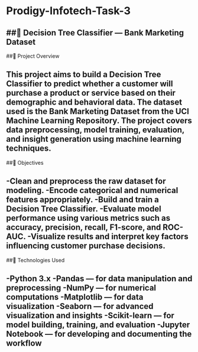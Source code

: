 # Prodigy-Infotech-Task-3
##🌳 Decision Tree Classifier — Bank Marketing Dataset
----
##🧠 Project Overview

This project aims to build a Decision Tree Classifier to predict whether a customer will purchase a product or service based on their demographic and behavioral data.
The dataset used is the Bank Marketing Dataset from the UCI Machine Learning Repository.
The project covers data preprocessing, model training, evaluation, and insight generation using machine learning techniques.
----

##🎯 Objectives

-Clean and preprocess the raw dataset for modeling.
-Encode categorical and numerical features appropriately.
-Build and train a Decision Tree Classifier.
-Evaluate model performance using various metrics such as accuracy, precision, recall, F1-score, and ROC-AUC.
-Visualize results and interpret key factors influencing customer purchase decisions.
----

##🧩 Technologies Used

-Python 3.x
-Pandas — for data manipulation and preprocessing
-NumPy — for numerical computations
-Matplotlib — for data visualization
-Seaborn — for advanced visualization and insights
-Scikit-learn — for model building, training, and evaluation
-Jupyter Notebook — for developing and documenting the workflow
----
